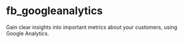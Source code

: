 # fb_googleanalytics
Gain clear insights into important metrics about your customers, using Google Analytics.
